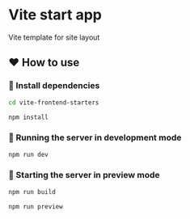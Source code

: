 Vite start app
====
Vite template for site layout


## :heart: How to use

### :rocket: Install dependencies
```bash
cd vite-frontend-starters

npm install
```

### :rocket: Running the server in development mode

```bash
npm run dev
```

### :rocket: Starting the server in preview mode

```bash
npm run build

npm run preview
```
